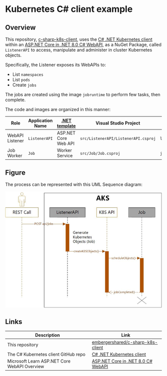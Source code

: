 # Kubernetes C# client example

## Overview

This repository, [c-sharp-k8s-client](https://github.com/embergershared/c-sharp-k8s-client), uses the [C# .NET Kubernetes client](https://github.com/kubernetes-client/csharp) within an [ASP.NET Core in .NET 8.0 C# WebAPI](https://learn.microsoft.com/en-us/aspnet/core/web-api/?view=aspnetcore-8.0), as a NuGet Package, called `ListenerAPI` to access, manipulate and administer in cluster Kubernetes objects.

Specifically, the Listener exposes its WebAPIs to:

- List `namespaces`
- List `pods`
- Create `jobs`

The jobs are created using the image `jobruntime` to perform few tasks, then complete.

The code and images are organized in this manner:

Role | Application Name | [.NET template](https://learn.microsoft.com/en-us/dotnet/core/project-sdk/overview) | Visual Studio Project | Docker Image Name
---------|----------|---------|---------|---------
 WebAPI Listener | `ListenerAPI` | ASP.NET Core Web API | `src/ListenerAPI/ListenerAPI.csproj` | `listenerapi:dev`
 Job Worker | `Job` | Worker Service | `src/Job/Job.csproj` | `jobworker:dev`

## Figure

The process can be represented with this UML Sequence diagram:

![UML sequence](img/POC_UML.jpg)

## Links

Description | Link
---------|----------
 This repository | [embergershared/c-sharp-k8s-client](https://github.com/embergershared/c-sharp-k8s-client)
 The C# Kubernetes client GitHub repo | [C# .NET Kubernetes client](https://github.com/kubernetes-client/csharp)
 Microsoft Learn ASP.NET Core WebAPI Overview | [ASP.NET Core in .NET 8.0 C# WebAPI](https://learn.microsoft.com/en-us/aspnet/core/web-api/?view=aspnetcore-8.0)
